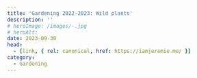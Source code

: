 ```yaml
---
title: 'Gardening 2022-2023: Wild plants'
description: ''
# heroImage: /images/-.jpg
# heroAlt:
date: 2023-09-30
head:
  - [link, { rel: canonical, href: https://iamjeremie.me/ }]
category:
  - Gardening
---
```


<!-- ![](/images/-.jpg) -->

<!-- more -->
